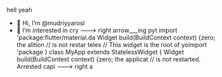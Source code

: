 hell yeah
- 👋 Hi, I’m @mudriyyarosl
- 👀 I’m interested in cry
---> right arrow___ing pyt
import 'package:flutter/material.da
  Widget build(BuildContext context) {zero; the alition
        // is not restar
teles
  // This widget is the root of yoimport 'package
}
class MyApp extends StatelessWidget {
  Widget build(BuildContext context) {zero; the applicat
        // is not restarted.
Arrested capi
---> right a
